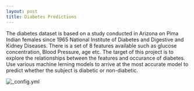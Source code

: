 ```yaml
---
layout: post
title: Diabetes Predictions
---
```


The diabetes dataset is based on a study conducted in Arizona on Pima Indian females since 1965 National Institute of Diabetes 
and Digestive and Kidney Diseases. There is a set of 8 features available such as glucose concentration, Blood Pressure, 
age etc. The target of this project is to explore the relationships between the features and occurance of diabetes. 
Use various machine lerning models to arrive at the most accurate model to predict whether the subject is diabetic or 
non-diabetic.

![_config.yml](http://www.oxfordahsn.org/wp-content/uploads/2015/07/cn-diabeties-banner-001.jpg)
